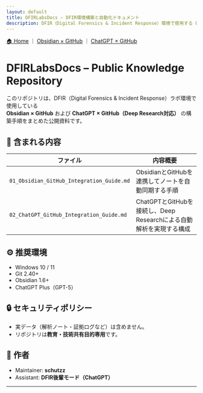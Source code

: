 ```yaml
---
layout: default
title: DFIRLabsDocs – DFIR環境構築と自動化ドキュメント
description: DFIR（Digital Forensics & Incident Response）環境で使用する Obsidian × GitHub / ChatGPT × GitHub Deep Research 連携の構築ガイド。
---
```



<p style="margin-top:0.5rem">
<a href="./">🏠 Home</a> ｜ 
<a href="./01_Obsidian_GitHub_Integration_Guide.html">Obsidian × GitHub</a> ｜ 
<a href="./02_ChatGPT_GitHub_Integration_Guide.html">ChatGPT × GitHub</a>
</p>


# DFIRLabsDocs – Public Knowledge Repository

このリポジトリは、DFIR（Digital Forensics & Incident Response）ラボ環境で使用している  
**Obsidian × GitHub** および **ChatGPT × GitHub（Deep Research対応）** の構築手順をまとめた公開資料です。

## 📘 含まれる内容

| ファイル | 内容概要 |
|-----------|-----------|
| `01_Obsidian_GitHub_Integration_Guide.md` | ObsidianとGitHubを連携してノートを自動同期する手順 |
| `02_ChatGPT_GitHub_Integration_Guide.md` | ChatGPTとGitHubを接続し、Deep Researchによる自動解析を実現する構成 |

## ⚙️ 推奨環境
- Windows 10 / 11
- Git 2.40+
- Obsidian 1.6+
- ChatGPT Plus（GPT-5）

## 🔒 セキュリティポリシー
- 実データ（解析ノート・証拠ログなど）は含めません。  
- リポジトリは**教育・技術共有目的専用**です。

## 🧠 作者
- Maintainer: **schutzz**
- Assistant: **DFIR後輩モード（ChatGPT）**

---


